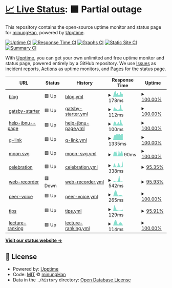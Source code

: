 # [📈 Live Status](https://status.minung.dev): <!--live status--> **🟧 Partial outage**

This repository contains the open-source uptime monitor and status page for [minungHan](https://blog-new.minung.dev/about), powered by [Upptime](https://github.com/upptime/upptime).

[![Uptime CI](https://github.com/hmu332233/upptime/workflows/Uptime%20CI/badge.svg)](https://github.com/hmu332233/upptime/actions?query=workflow%3A%22Uptime+CI%22)
[![Response Time CI](https://github.com/hmu332233/upptime/workflows/Response%20Time%20CI/badge.svg)](https://github.com/hmu332233/upptime/actions?query=workflow%3A%22Response+Time+CI%22)
[![Graphs CI](https://github.com/hmu332233/upptime/workflows/Graphs%20CI/badge.svg)](https://github.com/hmu332233/upptime/actions?query=workflow%3A%22Graphs+CI%22)
[![Static Site CI](https://github.com/hmu332233/upptime/workflows/Static%20Site%20CI/badge.svg)](https://github.com/hmu332233/upptime/actions?query=workflow%3A%22Static+Site+CI%22)
[![Summary CI](https://github.com/hmu332233/upptime/workflows/Summary%20CI/badge.svg)](https://github.com/hmu332233/upptime/actions?query=workflow%3A%22Summary+CI%22)

With [Upptime](https://upptime.js.org), you can get your own unlimited and free uptime monitor and status page, powered entirely by a GitHub repository. We use [Issues](https://github.com/hmu332233/upptime/issues) as incident reports, [Actions](https://github.com/hmu332233/upptime/actions) as uptime monitors, and [Pages](https://status.minung.dev) for the status page.

<!--start: status pages-->
<!-- This summary is generated by Upptime (https://github.com/upptime/upptime) -->
<!-- Do not edit this manually, your changes will be overwritten -->
<!-- prettier-ignore -->
| URL | Status | History | Response Time | Uptime |
| --- | ------ | ------- | ------------- | ------ |
| <img alt="" src="https://favicons.githubusercontent.com/blog-new.minung.dev" height="13"> [blog](https://blog-new.minung.dev) | 🟩 Up | [blog.yml](https://github.com/hmu332233/upptime/commits/HEAD/history/blog.yml) | <details><summary><img alt="Response time graph" src="./graphs/blog/response-time-week.png" height="20"> 178ms</summary><br><a href="https://status.minung.dev/history/blog"><img alt="Response time 269" src="https://img.shields.io/endpoint?url=https%3A%2F%2Fraw.githubusercontent.com%2Fhmu332233%2Fupptime%2FHEAD%2Fapi%2Fblog%2Fresponse-time.json"></a><br><a href="https://status.minung.dev/history/blog"><img alt="24-hour response time 191" src="https://img.shields.io/endpoint?url=https%3A%2F%2Fraw.githubusercontent.com%2Fhmu332233%2Fupptime%2FHEAD%2Fapi%2Fblog%2Fresponse-time-day.json"></a><br><a href="https://status.minung.dev/history/blog"><img alt="7-day response time 178" src="https://img.shields.io/endpoint?url=https%3A%2F%2Fraw.githubusercontent.com%2Fhmu332233%2Fupptime%2FHEAD%2Fapi%2Fblog%2Fresponse-time-week.json"></a><br><a href="https://status.minung.dev/history/blog"><img alt="30-day response time 166" src="https://img.shields.io/endpoint?url=https%3A%2F%2Fraw.githubusercontent.com%2Fhmu332233%2Fupptime%2FHEAD%2Fapi%2Fblog%2Fresponse-time-month.json"></a><br><a href="https://status.minung.dev/history/blog"><img alt="1-year response time 269" src="https://img.shields.io/endpoint?url=https%3A%2F%2Fraw.githubusercontent.com%2Fhmu332233%2Fupptime%2FHEAD%2Fapi%2Fblog%2Fresponse-time-year.json"></a></details> | <details><summary><a href="https://status.minung.dev/history/blog">100.00%</a></summary><a href="https://status.minung.dev/history/blog"><img alt="All-time uptime 99.98%" src="https://img.shields.io/endpoint?url=https%3A%2F%2Fraw.githubusercontent.com%2Fhmu332233%2Fupptime%2FHEAD%2Fapi%2Fblog%2Fuptime.json"></a><br><a href="https://status.minung.dev/history/blog"><img alt="24-hour uptime 100.00%" src="https://img.shields.io/endpoint?url=https%3A%2F%2Fraw.githubusercontent.com%2Fhmu332233%2Fupptime%2FHEAD%2Fapi%2Fblog%2Fuptime-day.json"></a><br><a href="https://status.minung.dev/history/blog"><img alt="7-day uptime 100.00%" src="https://img.shields.io/endpoint?url=https%3A%2F%2Fraw.githubusercontent.com%2Fhmu332233%2Fupptime%2FHEAD%2Fapi%2Fblog%2Fuptime-week.json"></a><br><a href="https://status.minung.dev/history/blog"><img alt="30-day uptime 100.00%" src="https://img.shields.io/endpoint?url=https%3A%2F%2Fraw.githubusercontent.com%2Fhmu332233%2Fupptime%2FHEAD%2Fapi%2Fblog%2Fuptime-month.json"></a><br><a href="https://status.minung.dev/history/blog"><img alt="1-year uptime 99.98%" src="https://img.shields.io/endpoint?url=https%3A%2F%2Fraw.githubusercontent.com%2Fhmu332233%2Fupptime%2FHEAD%2Fapi%2Fblog%2Fuptime-year.json"></a></details>
| <img alt="" src="https://favicons.githubusercontent.com/minung.gatsbyjs.io" height="13"> [gatsby-starter](https://minung.gatsbyjs.io) | 🟩 Up | [gatsby-starter.yml](https://github.com/hmu332233/upptime/commits/HEAD/history/gatsby-starter.yml) | <details><summary><img alt="Response time graph" src="./graphs/gatsby-starter/response-time-week.png" height="20"> 112ms</summary><br><a href="https://status.minung.dev/history/gatsby-starter"><img alt="Response time 259" src="https://img.shields.io/endpoint?url=https%3A%2F%2Fraw.githubusercontent.com%2Fhmu332233%2Fupptime%2FHEAD%2Fapi%2Fgatsby-starter%2Fresponse-time.json"></a><br><a href="https://status.minung.dev/history/gatsby-starter"><img alt="24-hour response time 141" src="https://img.shields.io/endpoint?url=https%3A%2F%2Fraw.githubusercontent.com%2Fhmu332233%2Fupptime%2FHEAD%2Fapi%2Fgatsby-starter%2Fresponse-time-day.json"></a><br><a href="https://status.minung.dev/history/gatsby-starter"><img alt="7-day response time 112" src="https://img.shields.io/endpoint?url=https%3A%2F%2Fraw.githubusercontent.com%2Fhmu332233%2Fupptime%2FHEAD%2Fapi%2Fgatsby-starter%2Fresponse-time-week.json"></a><br><a href="https://status.minung.dev/history/gatsby-starter"><img alt="30-day response time 98" src="https://img.shields.io/endpoint?url=https%3A%2F%2Fraw.githubusercontent.com%2Fhmu332233%2Fupptime%2FHEAD%2Fapi%2Fgatsby-starter%2Fresponse-time-month.json"></a><br><a href="https://status.minung.dev/history/gatsby-starter"><img alt="1-year response time 259" src="https://img.shields.io/endpoint?url=https%3A%2F%2Fraw.githubusercontent.com%2Fhmu332233%2Fupptime%2FHEAD%2Fapi%2Fgatsby-starter%2Fresponse-time-year.json"></a></details> | <details><summary><a href="https://status.minung.dev/history/gatsby-starter">100.00%</a></summary><a href="https://status.minung.dev/history/gatsby-starter"><img alt="All-time uptime 99.97%" src="https://img.shields.io/endpoint?url=https%3A%2F%2Fraw.githubusercontent.com%2Fhmu332233%2Fupptime%2FHEAD%2Fapi%2Fgatsby-starter%2Fuptime.json"></a><br><a href="https://status.minung.dev/history/gatsby-starter"><img alt="24-hour uptime 100.00%" src="https://img.shields.io/endpoint?url=https%3A%2F%2Fraw.githubusercontent.com%2Fhmu332233%2Fupptime%2FHEAD%2Fapi%2Fgatsby-starter%2Fuptime-day.json"></a><br><a href="https://status.minung.dev/history/gatsby-starter"><img alt="7-day uptime 100.00%" src="https://img.shields.io/endpoint?url=https%3A%2F%2Fraw.githubusercontent.com%2Fhmu332233%2Fupptime%2FHEAD%2Fapi%2Fgatsby-starter%2Fuptime-week.json"></a><br><a href="https://status.minung.dev/history/gatsby-starter"><img alt="30-day uptime 100.00%" src="https://img.shields.io/endpoint?url=https%3A%2F%2Fraw.githubusercontent.com%2Fhmu332233%2Fupptime%2FHEAD%2Fapi%2Fgatsby-starter%2Fuptime-month.json"></a><br><a href="https://status.minung.dev/history/gatsby-starter"><img alt="1-year uptime 99.97%" src="https://img.shields.io/endpoint?url=https%3A%2F%2Fraw.githubusercontent.com%2Fhmu332233%2Fupptime%2FHEAD%2Fapi%2Fgatsby-starter%2Fuptime-year.json"></a></details>
| <img alt="" src="https://favicons.githubusercontent.com/help-jbnu--page.minung.dev" height="13"> [help-jbnu--page](https://help-jbnu--page.minung.dev) | 🟩 Up | [help-jbnu-page.yml](https://github.com/hmu332233/upptime/commits/HEAD/history/help-jbnu-page.yml) | <details><summary><img alt="Response time graph" src="./graphs/help-jbnu-page/response-time-week.png" height="20"> 100ms</summary><br><a href="https://status.minung.dev/history/help-jbnu-page"><img alt="Response time 196" src="https://img.shields.io/endpoint?url=https%3A%2F%2Fraw.githubusercontent.com%2Fhmu332233%2Fupptime%2FHEAD%2Fapi%2Fhelp-jbnu-page%2Fresponse-time.json"></a><br><a href="https://status.minung.dev/history/help-jbnu-page"><img alt="24-hour response time 112" src="https://img.shields.io/endpoint?url=https%3A%2F%2Fraw.githubusercontent.com%2Fhmu332233%2Fupptime%2FHEAD%2Fapi%2Fhelp-jbnu-page%2Fresponse-time-day.json"></a><br><a href="https://status.minung.dev/history/help-jbnu-page"><img alt="7-day response time 100" src="https://img.shields.io/endpoint?url=https%3A%2F%2Fraw.githubusercontent.com%2Fhmu332233%2Fupptime%2FHEAD%2Fapi%2Fhelp-jbnu-page%2Fresponse-time-week.json"></a><br><a href="https://status.minung.dev/history/help-jbnu-page"><img alt="30-day response time 275" src="https://img.shields.io/endpoint?url=https%3A%2F%2Fraw.githubusercontent.com%2Fhmu332233%2Fupptime%2FHEAD%2Fapi%2Fhelp-jbnu-page%2Fresponse-time-month.json"></a><br><a href="https://status.minung.dev/history/help-jbnu-page"><img alt="1-year response time 196" src="https://img.shields.io/endpoint?url=https%3A%2F%2Fraw.githubusercontent.com%2Fhmu332233%2Fupptime%2FHEAD%2Fapi%2Fhelp-jbnu-page%2Fresponse-time-year.json"></a></details> | <details><summary><a href="https://status.minung.dev/history/help-jbnu-page">100.00%</a></summary><a href="https://status.minung.dev/history/help-jbnu-page"><img alt="All-time uptime 100.00%" src="https://img.shields.io/endpoint?url=https%3A%2F%2Fraw.githubusercontent.com%2Fhmu332233%2Fupptime%2FHEAD%2Fapi%2Fhelp-jbnu-page%2Fuptime.json"></a><br><a href="https://status.minung.dev/history/help-jbnu-page"><img alt="24-hour uptime 100.00%" src="https://img.shields.io/endpoint?url=https%3A%2F%2Fraw.githubusercontent.com%2Fhmu332233%2Fupptime%2FHEAD%2Fapi%2Fhelp-jbnu-page%2Fuptime-day.json"></a><br><a href="https://status.minung.dev/history/help-jbnu-page"><img alt="7-day uptime 100.00%" src="https://img.shields.io/endpoint?url=https%3A%2F%2Fraw.githubusercontent.com%2Fhmu332233%2Fupptime%2FHEAD%2Fapi%2Fhelp-jbnu-page%2Fuptime-week.json"></a><br><a href="https://status.minung.dev/history/help-jbnu-page"><img alt="30-day uptime 100.00%" src="https://img.shields.io/endpoint?url=https%3A%2F%2Fraw.githubusercontent.com%2Fhmu332233%2Fupptime%2FHEAD%2Fapi%2Fhelp-jbnu-page%2Fuptime-month.json"></a><br><a href="https://status.minung.dev/history/help-jbnu-page"><img alt="1-year uptime 100.00%" src="https://img.shields.io/endpoint?url=https%3A%2F%2Fraw.githubusercontent.com%2Fhmu332233%2Fupptime%2FHEAD%2Fapi%2Fhelp-jbnu-page%2Fuptime-year.json"></a></details>
| <img alt="" src="https://favicons.githubusercontent.com/q-link.minung.dev" height="13"> [q-link](https://q-link.minung.dev) | 🟩 Up | [q-link.yml](https://github.com/hmu332233/upptime/commits/HEAD/history/q-link.yml) | <details><summary><img alt="Response time graph" src="./graphs/q-link/response-time-week.png" height="20"> 1335ms</summary><br><a href="https://status.minung.dev/history/q-link"><img alt="Response time 755" src="https://img.shields.io/endpoint?url=https%3A%2F%2Fraw.githubusercontent.com%2Fhmu332233%2Fupptime%2FHEAD%2Fapi%2Fq-link%2Fresponse-time.json"></a><br><a href="https://status.minung.dev/history/q-link"><img alt="24-hour response time 1372" src="https://img.shields.io/endpoint?url=https%3A%2F%2Fraw.githubusercontent.com%2Fhmu332233%2Fupptime%2FHEAD%2Fapi%2Fq-link%2Fresponse-time-day.json"></a><br><a href="https://status.minung.dev/history/q-link"><img alt="7-day response time 1335" src="https://img.shields.io/endpoint?url=https%3A%2F%2Fraw.githubusercontent.com%2Fhmu332233%2Fupptime%2FHEAD%2Fapi%2Fq-link%2Fresponse-time-week.json"></a><br><a href="https://status.minung.dev/history/q-link"><img alt="30-day response time 1069" src="https://img.shields.io/endpoint?url=https%3A%2F%2Fraw.githubusercontent.com%2Fhmu332233%2Fupptime%2FHEAD%2Fapi%2Fq-link%2Fresponse-time-month.json"></a><br><a href="https://status.minung.dev/history/q-link"><img alt="1-year response time 755" src="https://img.shields.io/endpoint?url=https%3A%2F%2Fraw.githubusercontent.com%2Fhmu332233%2Fupptime%2FHEAD%2Fapi%2Fq-link%2Fresponse-time-year.json"></a></details> | <details><summary><a href="https://status.minung.dev/history/q-link">100.00%</a></summary><a href="https://status.minung.dev/history/q-link"><img alt="All-time uptime 99.98%" src="https://img.shields.io/endpoint?url=https%3A%2F%2Fraw.githubusercontent.com%2Fhmu332233%2Fupptime%2FHEAD%2Fapi%2Fq-link%2Fuptime.json"></a><br><a href="https://status.minung.dev/history/q-link"><img alt="24-hour uptime 100.00%" src="https://img.shields.io/endpoint?url=https%3A%2F%2Fraw.githubusercontent.com%2Fhmu332233%2Fupptime%2FHEAD%2Fapi%2Fq-link%2Fuptime-day.json"></a><br><a href="https://status.minung.dev/history/q-link"><img alt="7-day uptime 100.00%" src="https://img.shields.io/endpoint?url=https%3A%2F%2Fraw.githubusercontent.com%2Fhmu332233%2Fupptime%2FHEAD%2Fapi%2Fq-link%2Fuptime-week.json"></a><br><a href="https://status.minung.dev/history/q-link"><img alt="30-day uptime 100.00%" src="https://img.shields.io/endpoint?url=https%3A%2F%2Fraw.githubusercontent.com%2Fhmu332233%2Fupptime%2FHEAD%2Fapi%2Fq-link%2Fuptime-month.json"></a><br><a href="https://status.minung.dev/history/q-link"><img alt="1-year uptime 99.98%" src="https://img.shields.io/endpoint?url=https%3A%2F%2Fraw.githubusercontent.com%2Fhmu332233%2Fupptime%2FHEAD%2Fapi%2Fq-link%2Fuptime-year.json"></a></details>
| <img alt="" src="https://favicons.githubusercontent.com/moon-svg.minung.dev" height="13"> [moon.svg](https://moon-svg.minung.dev) | 🟩 Up | [moon-svg.yml](https://github.com/hmu332233/upptime/commits/HEAD/history/moon-svg.yml) | <details><summary><img alt="Response time graph" src="./graphs/moon-svg/response-time-week.png" height="20"> 90ms</summary><br><a href="https://status.minung.dev/history/moon-svg"><img alt="Response time 106" src="https://img.shields.io/endpoint?url=https%3A%2F%2Fraw.githubusercontent.com%2Fhmu332233%2Fupptime%2FHEAD%2Fapi%2Fmoon-svg%2Fresponse-time.json"></a><br><a href="https://status.minung.dev/history/moon-svg"><img alt="24-hour response time 99" src="https://img.shields.io/endpoint?url=https%3A%2F%2Fraw.githubusercontent.com%2Fhmu332233%2Fupptime%2FHEAD%2Fapi%2Fmoon-svg%2Fresponse-time-day.json"></a><br><a href="https://status.minung.dev/history/moon-svg"><img alt="7-day response time 90" src="https://img.shields.io/endpoint?url=https%3A%2F%2Fraw.githubusercontent.com%2Fhmu332233%2Fupptime%2FHEAD%2Fapi%2Fmoon-svg%2Fresponse-time-week.json"></a><br><a href="https://status.minung.dev/history/moon-svg"><img alt="30-day response time 87" src="https://img.shields.io/endpoint?url=https%3A%2F%2Fraw.githubusercontent.com%2Fhmu332233%2Fupptime%2FHEAD%2Fapi%2Fmoon-svg%2Fresponse-time-month.json"></a><br><a href="https://status.minung.dev/history/moon-svg"><img alt="1-year response time 106" src="https://img.shields.io/endpoint?url=https%3A%2F%2Fraw.githubusercontent.com%2Fhmu332233%2Fupptime%2FHEAD%2Fapi%2Fmoon-svg%2Fresponse-time-year.json"></a></details> | <details><summary><a href="https://status.minung.dev/history/moon-svg">100.00%</a></summary><a href="https://status.minung.dev/history/moon-svg"><img alt="All-time uptime 99.94%" src="https://img.shields.io/endpoint?url=https%3A%2F%2Fraw.githubusercontent.com%2Fhmu332233%2Fupptime%2FHEAD%2Fapi%2Fmoon-svg%2Fuptime.json"></a><br><a href="https://status.minung.dev/history/moon-svg"><img alt="24-hour uptime 100.00%" src="https://img.shields.io/endpoint?url=https%3A%2F%2Fraw.githubusercontent.com%2Fhmu332233%2Fupptime%2FHEAD%2Fapi%2Fmoon-svg%2Fuptime-day.json"></a><br><a href="https://status.minung.dev/history/moon-svg"><img alt="7-day uptime 100.00%" src="https://img.shields.io/endpoint?url=https%3A%2F%2Fraw.githubusercontent.com%2Fhmu332233%2Fupptime%2FHEAD%2Fapi%2Fmoon-svg%2Fuptime-week.json"></a><br><a href="https://status.minung.dev/history/moon-svg"><img alt="30-day uptime 99.91%" src="https://img.shields.io/endpoint?url=https%3A%2F%2Fraw.githubusercontent.com%2Fhmu332233%2Fupptime%2FHEAD%2Fapi%2Fmoon-svg%2Fuptime-month.json"></a><br><a href="https://status.minung.dev/history/moon-svg"><img alt="1-year uptime 99.94%" src="https://img.shields.io/endpoint?url=https%3A%2F%2Fraw.githubusercontent.com%2Fhmu332233%2Fupptime%2FHEAD%2Fapi%2Fmoon-svg%2Fuptime-year.json"></a></details>
| <img alt="" src="https://favicons.githubusercontent.com/celebration.minung.dev" height="13"> [celebration](https://celebration.minung.dev) | 🟩 Up | [celebration.yml](https://github.com/hmu332233/upptime/commits/HEAD/history/celebration.yml) | <details><summary><img alt="Response time graph" src="./graphs/celebration/response-time-week.png" height="20"> 338ms</summary><br><a href="https://status.minung.dev/history/celebration"><img alt="Response time 338" src="https://img.shields.io/endpoint?url=https%3A%2F%2Fraw.githubusercontent.com%2Fhmu332233%2Fupptime%2FHEAD%2Fapi%2Fcelebration%2Fresponse-time.json"></a><br><a href="https://status.minung.dev/history/celebration"><img alt="24-hour response time 338" src="https://img.shields.io/endpoint?url=https%3A%2F%2Fraw.githubusercontent.com%2Fhmu332233%2Fupptime%2FHEAD%2Fapi%2Fcelebration%2Fresponse-time-day.json"></a><br><a href="https://status.minung.dev/history/celebration"><img alt="7-day response time 338" src="https://img.shields.io/endpoint?url=https%3A%2F%2Fraw.githubusercontent.com%2Fhmu332233%2Fupptime%2FHEAD%2Fapi%2Fcelebration%2Fresponse-time-week.json"></a><br><a href="https://status.minung.dev/history/celebration"><img alt="30-day response time 338" src="https://img.shields.io/endpoint?url=https%3A%2F%2Fraw.githubusercontent.com%2Fhmu332233%2Fupptime%2FHEAD%2Fapi%2Fcelebration%2Fresponse-time-month.json"></a><br><a href="https://status.minung.dev/history/celebration"><img alt="1-year response time 338" src="https://img.shields.io/endpoint?url=https%3A%2F%2Fraw.githubusercontent.com%2Fhmu332233%2Fupptime%2FHEAD%2Fapi%2Fcelebration%2Fresponse-time-year.json"></a></details> | <details><summary><a href="https://status.minung.dev/history/celebration">95.35%</a></summary><a href="https://status.minung.dev/history/celebration"><img alt="All-time uptime 95.35%" src="https://img.shields.io/endpoint?url=https%3A%2F%2Fraw.githubusercontent.com%2Fhmu332233%2Fupptime%2FHEAD%2Fapi%2Fcelebration%2Fuptime.json"></a><br><a href="https://status.minung.dev/history/celebration"><img alt="24-hour uptime 95.35%" src="https://img.shields.io/endpoint?url=https%3A%2F%2Fraw.githubusercontent.com%2Fhmu332233%2Fupptime%2FHEAD%2Fapi%2Fcelebration%2Fuptime-day.json"></a><br><a href="https://status.minung.dev/history/celebration"><img alt="7-day uptime 95.35%" src="https://img.shields.io/endpoint?url=https%3A%2F%2Fraw.githubusercontent.com%2Fhmu332233%2Fupptime%2FHEAD%2Fapi%2Fcelebration%2Fuptime-week.json"></a><br><a href="https://status.minung.dev/history/celebration"><img alt="30-day uptime 95.35%" src="https://img.shields.io/endpoint?url=https%3A%2F%2Fraw.githubusercontent.com%2Fhmu332233%2Fupptime%2FHEAD%2Fapi%2Fcelebration%2Fuptime-month.json"></a><br><a href="https://status.minung.dev/history/celebration"><img alt="1-year uptime 95.35%" src="https://img.shields.io/endpoint?url=https%3A%2F%2Fraw.githubusercontent.com%2Fhmu332233%2Fupptime%2FHEAD%2Fapi%2Fcelebration%2Fuptime-year.json"></a></details>
| <img alt="" src="https://favicons.githubusercontent.com/web-recorder.minung.dev" height="13"> [web-recorder](https://web-recorder.minung.dev) | 🟥 Down | [web-recorder.yml](https://github.com/hmu332233/upptime/commits/HEAD/history/web-recorder.yml) | <details><summary><img alt="Response time graph" src="./graphs/web-recorder/response-time-week.png" height="20"> 542ms</summary><br><a href="https://status.minung.dev/history/web-recorder"><img alt="Response time 542" src="https://img.shields.io/endpoint?url=https%3A%2F%2Fraw.githubusercontent.com%2Fhmu332233%2Fupptime%2FHEAD%2Fapi%2Fweb-recorder%2Fresponse-time.json"></a><br><a href="https://status.minung.dev/history/web-recorder"><img alt="24-hour response time 542" src="https://img.shields.io/endpoint?url=https%3A%2F%2Fraw.githubusercontent.com%2Fhmu332233%2Fupptime%2FHEAD%2Fapi%2Fweb-recorder%2Fresponse-time-day.json"></a><br><a href="https://status.minung.dev/history/web-recorder"><img alt="7-day response time 542" src="https://img.shields.io/endpoint?url=https%3A%2F%2Fraw.githubusercontent.com%2Fhmu332233%2Fupptime%2FHEAD%2Fapi%2Fweb-recorder%2Fresponse-time-week.json"></a><br><a href="https://status.minung.dev/history/web-recorder"><img alt="30-day response time 542" src="https://img.shields.io/endpoint?url=https%3A%2F%2Fraw.githubusercontent.com%2Fhmu332233%2Fupptime%2FHEAD%2Fapi%2Fweb-recorder%2Fresponse-time-month.json"></a><br><a href="https://status.minung.dev/history/web-recorder"><img alt="1-year response time 542" src="https://img.shields.io/endpoint?url=https%3A%2F%2Fraw.githubusercontent.com%2Fhmu332233%2Fupptime%2FHEAD%2Fapi%2Fweb-recorder%2Fresponse-time-year.json"></a></details> | <details><summary><a href="https://status.minung.dev/history/web-recorder">95.93%</a></summary><a href="https://status.minung.dev/history/web-recorder"><img alt="All-time uptime 95.93%" src="https://img.shields.io/endpoint?url=https%3A%2F%2Fraw.githubusercontent.com%2Fhmu332233%2Fupptime%2FHEAD%2Fapi%2Fweb-recorder%2Fuptime.json"></a><br><a href="https://status.minung.dev/history/web-recorder"><img alt="24-hour uptime 95.93%" src="https://img.shields.io/endpoint?url=https%3A%2F%2Fraw.githubusercontent.com%2Fhmu332233%2Fupptime%2FHEAD%2Fapi%2Fweb-recorder%2Fuptime-day.json"></a><br><a href="https://status.minung.dev/history/web-recorder"><img alt="7-day uptime 95.93%" src="https://img.shields.io/endpoint?url=https%3A%2F%2Fraw.githubusercontent.com%2Fhmu332233%2Fupptime%2FHEAD%2Fapi%2Fweb-recorder%2Fuptime-week.json"></a><br><a href="https://status.minung.dev/history/web-recorder"><img alt="30-day uptime 95.93%" src="https://img.shields.io/endpoint?url=https%3A%2F%2Fraw.githubusercontent.com%2Fhmu332233%2Fupptime%2FHEAD%2Fapi%2Fweb-recorder%2Fuptime-month.json"></a><br><a href="https://status.minung.dev/history/web-recorder"><img alt="1-year uptime 95.93%" src="https://img.shields.io/endpoint?url=https%3A%2F%2Fraw.githubusercontent.com%2Fhmu332233%2Fupptime%2FHEAD%2Fapi%2Fweb-recorder%2Fuptime-year.json"></a></details>
| <img alt="" src="https://favicons.githubusercontent.com/peer-voice.minung.dev" height="13"> [peer-voice](https://peer-voice.minung.dev) | 🟩 Up | [peer-voice.yml](https://github.com/hmu332233/upptime/commits/HEAD/history/peer-voice.yml) | <details><summary><img alt="Response time graph" src="./graphs/peer-voice/response-time-week.png" height="20"> 265ms</summary><br><a href="https://status.minung.dev/history/peer-voice"><img alt="Response time 265" src="https://img.shields.io/endpoint?url=https%3A%2F%2Fraw.githubusercontent.com%2Fhmu332233%2Fupptime%2FHEAD%2Fapi%2Fpeer-voice%2Fresponse-time.json"></a><br><a href="https://status.minung.dev/history/peer-voice"><img alt="24-hour response time 265" src="https://img.shields.io/endpoint?url=https%3A%2F%2Fraw.githubusercontent.com%2Fhmu332233%2Fupptime%2FHEAD%2Fapi%2Fpeer-voice%2Fresponse-time-day.json"></a><br><a href="https://status.minung.dev/history/peer-voice"><img alt="7-day response time 265" src="https://img.shields.io/endpoint?url=https%3A%2F%2Fraw.githubusercontent.com%2Fhmu332233%2Fupptime%2FHEAD%2Fapi%2Fpeer-voice%2Fresponse-time-week.json"></a><br><a href="https://status.minung.dev/history/peer-voice"><img alt="30-day response time 265" src="https://img.shields.io/endpoint?url=https%3A%2F%2Fraw.githubusercontent.com%2Fhmu332233%2Fupptime%2FHEAD%2Fapi%2Fpeer-voice%2Fresponse-time-month.json"></a><br><a href="https://status.minung.dev/history/peer-voice"><img alt="1-year response time 265" src="https://img.shields.io/endpoint?url=https%3A%2F%2Fraw.githubusercontent.com%2Fhmu332233%2Fupptime%2FHEAD%2Fapi%2Fpeer-voice%2Fresponse-time-year.json"></a></details> | <details><summary><a href="https://status.minung.dev/history/peer-voice">100.00%</a></summary><a href="https://status.minung.dev/history/peer-voice"><img alt="All-time uptime 100.00%" src="https://img.shields.io/endpoint?url=https%3A%2F%2Fraw.githubusercontent.com%2Fhmu332233%2Fupptime%2FHEAD%2Fapi%2Fpeer-voice%2Fuptime.json"></a><br><a href="https://status.minung.dev/history/peer-voice"><img alt="24-hour uptime 100.00%" src="https://img.shields.io/endpoint?url=https%3A%2F%2Fraw.githubusercontent.com%2Fhmu332233%2Fupptime%2FHEAD%2Fapi%2Fpeer-voice%2Fuptime-day.json"></a><br><a href="https://status.minung.dev/history/peer-voice"><img alt="7-day uptime 100.00%" src="https://img.shields.io/endpoint?url=https%3A%2F%2Fraw.githubusercontent.com%2Fhmu332233%2Fupptime%2FHEAD%2Fapi%2Fpeer-voice%2Fuptime-week.json"></a><br><a href="https://status.minung.dev/history/peer-voice"><img alt="30-day uptime 100.00%" src="https://img.shields.io/endpoint?url=https%3A%2F%2Fraw.githubusercontent.com%2Fhmu332233%2Fupptime%2FHEAD%2Fapi%2Fpeer-voice%2Fuptime-month.json"></a><br><a href="https://status.minung.dev/history/peer-voice"><img alt="1-year uptime 100.00%" src="https://img.shields.io/endpoint?url=https%3A%2F%2Fraw.githubusercontent.com%2Fhmu332233%2Fupptime%2FHEAD%2Fapi%2Fpeer-voice%2Fuptime-year.json"></a></details>
| <img alt="" src="https://favicons.githubusercontent.com/tips.minung.dev" height="13"> [tips](https://tips.minung.dev) | 🟩 Up | [tips.yml](https://github.com/hmu332233/upptime/commits/HEAD/history/tips.yml) | <details><summary><img alt="Response time graph" src="./graphs/tips/response-time-week.png" height="20"> 129ms</summary><br><a href="https://status.minung.dev/history/tips"><img alt="Response time 129" src="https://img.shields.io/endpoint?url=https%3A%2F%2Fraw.githubusercontent.com%2Fhmu332233%2Fupptime%2FHEAD%2Fapi%2Ftips%2Fresponse-time.json"></a><br><a href="https://status.minung.dev/history/tips"><img alt="24-hour response time 129" src="https://img.shields.io/endpoint?url=https%3A%2F%2Fraw.githubusercontent.com%2Fhmu332233%2Fupptime%2FHEAD%2Fapi%2Ftips%2Fresponse-time-day.json"></a><br><a href="https://status.minung.dev/history/tips"><img alt="7-day response time 129" src="https://img.shields.io/endpoint?url=https%3A%2F%2Fraw.githubusercontent.com%2Fhmu332233%2Fupptime%2FHEAD%2Fapi%2Ftips%2Fresponse-time-week.json"></a><br><a href="https://status.minung.dev/history/tips"><img alt="30-day response time 129" src="https://img.shields.io/endpoint?url=https%3A%2F%2Fraw.githubusercontent.com%2Fhmu332233%2Fupptime%2FHEAD%2Fapi%2Ftips%2Fresponse-time-month.json"></a><br><a href="https://status.minung.dev/history/tips"><img alt="1-year response time 129" src="https://img.shields.io/endpoint?url=https%3A%2F%2Fraw.githubusercontent.com%2Fhmu332233%2Fupptime%2FHEAD%2Fapi%2Ftips%2Fresponse-time-year.json"></a></details> | <details><summary><a href="https://status.minung.dev/history/tips">95.91%</a></summary><a href="https://status.minung.dev/history/tips"><img alt="All-time uptime 95.91%" src="https://img.shields.io/endpoint?url=https%3A%2F%2Fraw.githubusercontent.com%2Fhmu332233%2Fupptime%2FHEAD%2Fapi%2Ftips%2Fuptime.json"></a><br><a href="https://status.minung.dev/history/tips"><img alt="24-hour uptime 95.91%" src="https://img.shields.io/endpoint?url=https%3A%2F%2Fraw.githubusercontent.com%2Fhmu332233%2Fupptime%2FHEAD%2Fapi%2Ftips%2Fuptime-day.json"></a><br><a href="https://status.minung.dev/history/tips"><img alt="7-day uptime 95.91%" src="https://img.shields.io/endpoint?url=https%3A%2F%2Fraw.githubusercontent.com%2Fhmu332233%2Fupptime%2FHEAD%2Fapi%2Ftips%2Fuptime-week.json"></a><br><a href="https://status.minung.dev/history/tips"><img alt="30-day uptime 95.91%" src="https://img.shields.io/endpoint?url=https%3A%2F%2Fraw.githubusercontent.com%2Fhmu332233%2Fupptime%2FHEAD%2Fapi%2Ftips%2Fuptime-month.json"></a><br><a href="https://status.minung.dev/history/tips"><img alt="1-year uptime 95.91%" src="https://img.shields.io/endpoint?url=https%3A%2F%2Fraw.githubusercontent.com%2Fhmu332233%2Fupptime%2FHEAD%2Fapi%2Ftips%2Fuptime-year.json"></a></details>
| <img alt="" src="https://favicons.githubusercontent.com/lecture-ranking.vercel.app" height="13"> [lecture-ranking](https://lecture-ranking.vercel.app) | 🟩 Up | [lecture-ranking.yml](https://github.com/hmu332233/upptime/commits/HEAD/history/lecture-ranking.yml) | <details><summary><img alt="Response time graph" src="./graphs/lecture-ranking/response-time-week.png" height="20"> 114ms</summary><br><a href="https://status.minung.dev/history/lecture-ranking"><img alt="Response time 114" src="https://img.shields.io/endpoint?url=https%3A%2F%2Fraw.githubusercontent.com%2Fhmu332233%2Fupptime%2FHEAD%2Fapi%2Flecture-ranking%2Fresponse-time.json"></a><br><a href="https://status.minung.dev/history/lecture-ranking"><img alt="24-hour response time 114" src="https://img.shields.io/endpoint?url=https%3A%2F%2Fraw.githubusercontent.com%2Fhmu332233%2Fupptime%2FHEAD%2Fapi%2Flecture-ranking%2Fresponse-time-day.json"></a><br><a href="https://status.minung.dev/history/lecture-ranking"><img alt="7-day response time 114" src="https://img.shields.io/endpoint?url=https%3A%2F%2Fraw.githubusercontent.com%2Fhmu332233%2Fupptime%2FHEAD%2Fapi%2Flecture-ranking%2Fresponse-time-week.json"></a><br><a href="https://status.minung.dev/history/lecture-ranking"><img alt="30-day response time 114" src="https://img.shields.io/endpoint?url=https%3A%2F%2Fraw.githubusercontent.com%2Fhmu332233%2Fupptime%2FHEAD%2Fapi%2Flecture-ranking%2Fresponse-time-month.json"></a><br><a href="https://status.minung.dev/history/lecture-ranking"><img alt="1-year response time 114" src="https://img.shields.io/endpoint?url=https%3A%2F%2Fraw.githubusercontent.com%2Fhmu332233%2Fupptime%2FHEAD%2Fapi%2Flecture-ranking%2Fresponse-time-year.json"></a></details> | <details><summary><a href="https://status.minung.dev/history/lecture-ranking">100.00%</a></summary><a href="https://status.minung.dev/history/lecture-ranking"><img alt="All-time uptime 100.00%" src="https://img.shields.io/endpoint?url=https%3A%2F%2Fraw.githubusercontent.com%2Fhmu332233%2Fupptime%2FHEAD%2Fapi%2Flecture-ranking%2Fuptime.json"></a><br><a href="https://status.minung.dev/history/lecture-ranking"><img alt="24-hour uptime 100.00%" src="https://img.shields.io/endpoint?url=https%3A%2F%2Fraw.githubusercontent.com%2Fhmu332233%2Fupptime%2FHEAD%2Fapi%2Flecture-ranking%2Fuptime-day.json"></a><br><a href="https://status.minung.dev/history/lecture-ranking"><img alt="7-day uptime 100.00%" src="https://img.shields.io/endpoint?url=https%3A%2F%2Fraw.githubusercontent.com%2Fhmu332233%2Fupptime%2FHEAD%2Fapi%2Flecture-ranking%2Fuptime-week.json"></a><br><a href="https://status.minung.dev/history/lecture-ranking"><img alt="30-day uptime 100.00%" src="https://img.shields.io/endpoint?url=https%3A%2F%2Fraw.githubusercontent.com%2Fhmu332233%2Fupptime%2FHEAD%2Fapi%2Flecture-ranking%2Fuptime-month.json"></a><br><a href="https://status.minung.dev/history/lecture-ranking"><img alt="1-year uptime 100.00%" src="https://img.shields.io/endpoint?url=https%3A%2F%2Fraw.githubusercontent.com%2Fhmu332233%2Fupptime%2FHEAD%2Fapi%2Flecture-ranking%2Fuptime-year.json"></a></details>

<!--end: status pages-->

[**Visit our status website →**](https://status.minung.dev)

## 📄 License

- Powered by: [Upptime](https://github.com/upptime/upptime)
- Code: [MIT](./LICENSE) © [minungHan](https://blog-new.minung.dev/about)
- Data in the `./history` directory: [Open Database License](https://opendatacommons.org/licenses/odbl/1-0/)
